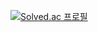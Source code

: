 [![Solved.ac
프로필](http://mazassumnida.wtf/api/v2/generate_badge?boj=sueh9898)](https://solved.ac/sueh9898)
